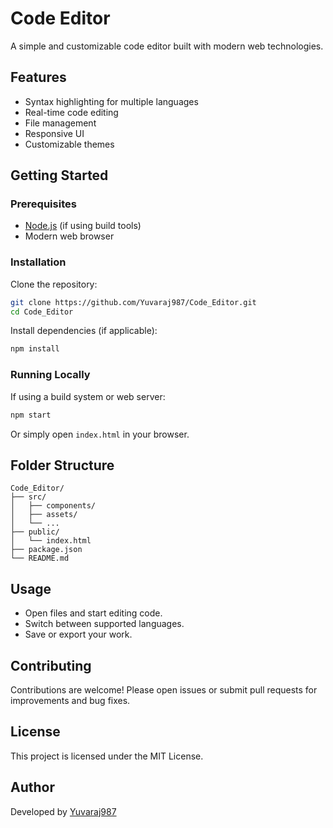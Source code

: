 # Code Editor

A simple and customizable code editor built with modern web technologies.

## Features

- Syntax highlighting for multiple languages
- Real-time code editing
- File management
- Responsive UI
- Customizable themes

## Getting Started

### Prerequisites

- [Node.js](https://nodejs.org/) (if using build tools)
- Modern web browser

### Installation

Clone the repository:

```bash
git clone https://github.com/Yuvaraj987/Code_Editor.git
cd Code_Editor
```

Install dependencies (if applicable):

```bash
npm install
```

### Running Locally

If using a build system or web server:

```bash
npm start
```
Or simply open `index.html` in your browser.

## Folder Structure

```
Code_Editor/
├── src/
│   ├── components/
│   ├── assets/
│   └── ...
├── public/
│   └── index.html
├── package.json
└── README.md
```

## Usage

- Open files and start editing code.
- Switch between supported languages.
- Save or export your work.

## Contributing

Contributions are welcome! Please open issues or submit pull requests for improvements and bug fixes.

## License

This project is licensed under the MIT License.

## Author

 Developed by [Yuvaraj987](https://github.com/Yuvaraj987)
